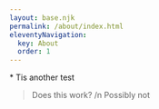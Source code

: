 ```yaml
---
layout: base.njk
permalink: /about/index.html
eleventyNavigation:
  key: About
  order: 1
---
```

<main class="px-4 max-w-md mx-auto text-center">
* Tis another test
</main>

> Does this work? /n
Possibly not
